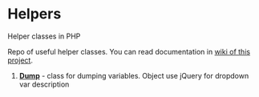 # Helpers
Helper classes in PHP

Repo of useful helper classes.
You can read documentation in [wiki of this project](https://github.com/bendarmultimedia/ben-helpers/wiki).

1. [**Dump**](https://github.com/bendarmultimedia/ben-helpers/wiki/Dump) - class for dumping variables. Object use jQuery for dropdown var description

